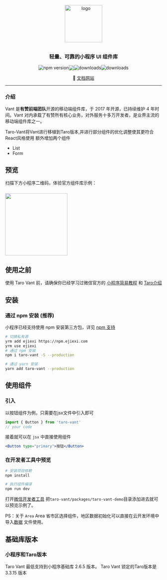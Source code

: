 <p align="center">
  <img alt="logo" src="https://img.yzcdn.cn/vant/logo.png" width="120" style="margin-bottom: 10px;">
</p>
<h3 align="center">轻量、可靠的小程序 UI 组件库</h3>

<div align="center" style='display: flex;align-items: center;justify-content: center'>
  <img src="https://img.shields.io/npm/v/@vant/weapp.svg?style=for-the-badge" alt="npm version" />
  <img src="https://img.shields.io/badge/License-MIT-blue.svg?style=for-the-badge&color=#4fc08d" />
  <img src="https://img.shields.io/npm/dt/@vant/weapp.svg?style=for-the-badge&color=#4fc08d" alt="downloads" />
  <img src="https://img.shields.io/npm/dm/@vant/weapp.svg?style=for-the-badge&color=#4fc08d" alt="downloads" />
</div>

<p align="center">
  🌈 <a href="https://doc-vant.ejiexi.com/">文档网站</a>
</p>

---


### 介绍

Vant 是**有赞前端团队**开源的移动端组件库，于 2017 年开源，已持续维护 4 年时间。Vant 对内承载了有赞所有核心业务，对外服务十多万开发者，是业界主流的移动端组件库之一。

Taro-Vant将Vant进行移植到Taro版本,并进行部分组件的优化调整使其更符合React风格使用
额外增加两个组件
* List
* Form

## 预览

扫描下方小程序二维码，体验官方组件库示例：

<img src="https://img.yzcdn.cn/vant-weapp/qrcode-201808101114.jpg" width="200" height="200" style="margin-top: 10px;" >

## 使用之前

使用 Taro Vant 前，请确保你已经学习过微信官方的 [小程序简易教程](https://developers.weixin.qq.com/miniprogram/dev/framework/) 和 [Taro介绍]('https://taro-docs.jd.com/taro/docs/README/index.html')

## 安装

### 通过 npm 安装 (推荐)

小程序已经支持使用 npm 安装第三方包，详见 [npm 支持](https://developers.weixin.qq.com/miniprogram/dev/devtools/npm.html?search-key=npm)

```bash
# 切换私有源
yrm add ejiexi https://npm.ejiexi.com
yrm use ejiexi
# 通过 npm 安装
npm i taro-vant -S --production

# 通过 yarn 安装
yarn add taro-vant --production

```


## 使用组件

### 引入

以按钮组件为例，只需要在jsx文件中引入即可

```jsx
import { Button } from 'taro-vant'
// your code

```

接着就可以在 `jsx` 中直接使用组件

```jsx
<Button type="primary">按钮</Button>
```

### 在开发者工具中预览

```bash
# 安装项目依赖
npm install

# 执行组件编译
npm run dev
```

打开[微信开发者工具](https://developers.weixin.qq.com/miniprogram/dev/devtools/download.html) 把`taro-vant/packages/taro-vant-demo`目录添加进去就可以预览示例了。

PS：关于 `Area` Area 省市区选择组件，地区数据初始化可以直接在云开发环境中导入[数据](https://github.com/youzan/vant-weapp/blob/dev/example/database_area.json) 文件使用。

## 基础库版本

### 小程序和Taro版本
Taro Vant 最低支持到小程序基础库 2.6.5 版本。
Taro Vant 锁定的Taro版本是 3.3.15 版本
